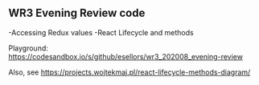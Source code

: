 ## WR3 Evening Review code

-Accessing Redux values
-React Lifecycle and methods

Playground: https://codesandbox.io/s/github/esellors/wr3_202008_evening-review

Also, see https://projects.wojtekmaj.pl/react-lifecycle-methods-diagram/
